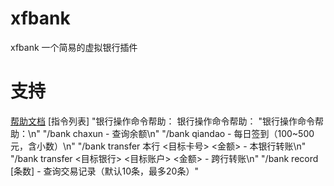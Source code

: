 # xfbank

xfbank 一个简易的虚拟银行插件


# 支持

[帮助文档](https://github.com/XiaoFu1025/astrbot_plugin_xfbank)
[指令列表]
 "银行操作命令帮助：
           银行操作命令帮助：
            "银行操作命令帮助：\n"
            "/bank chaxun - 查询余额\n"
            "/bank qiandao - 每日签到（100~500元，含小数）\n"
            "/bank transfer 本行 <目标卡号> <金额> - 本银行转账\n"
            "/bank transfer <目标银行> <目标账户> <金额> - 跨行转账\n"
            "/bank record [条数] - 查询交易记录（默认10条，最多20条）"
